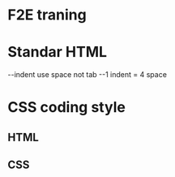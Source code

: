 F2E traning
==========================

Standar HTML
==========================
--indent use space not tab
--1 indent = 4 space

CSS coding style
==========================


HTML
----

CSS
---

